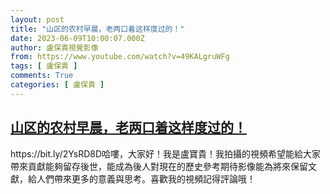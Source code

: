 ```yaml
---
layout: post
title: "山区的农村早晨，老两口着这样度过的！"
date: 2023-06-09T10:00:07.000Z
author: 盧保貴視覺影像
from: https://www.youtube.com/watch?v=49KALgruWFg
tags: [ 盧保貴 ]
comments: True
categories: [ 盧保貴 ]
---
```

<!--1686304807000-->
[山区的农村早晨，老两口着这样度过的！](https://www.youtube.com/watch?v=49KALgruWFg)
------

<div>
https://bit.ly/2YsRD8D哈嘍，大家好！我是盧寶貴！我拍攝的視頻希望能給大家帶來貢獻能夠留存後世，能成為後人對現在的歷史參考期待影像能為將來保留文獻，給人們帶來更多的意義與思考。喜歡我的視頻記得評論哦！
</div>
